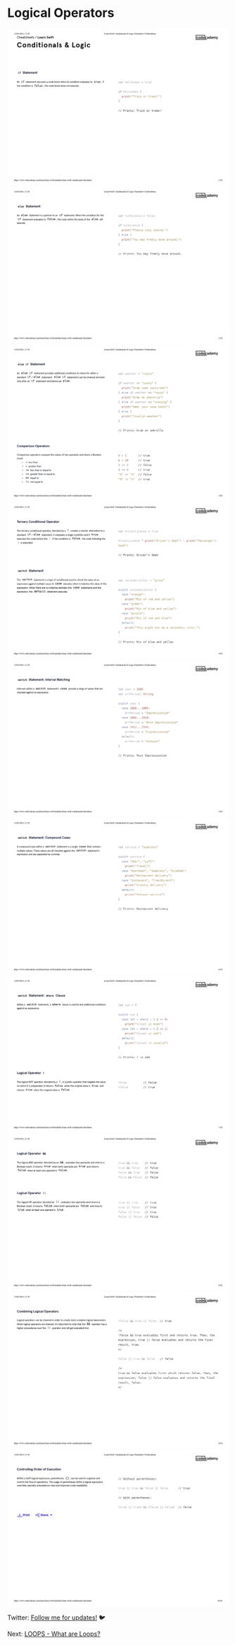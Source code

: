 # Logical Operators

![Cheatsheet](/3/Logical_Operators/Cheatsheet/conditionals&logic1.jpg)
![Cheatsheet](/3/Logical_Operators/Cheatsheet/conditionals&logic2.jpg)
![Cheatsheet](/3/Logical_Operators/Cheatsheet/conditionals&logic3.jpg)
![Cheatsheet](/3/Logical_Operators/Cheatsheet/conditionals&logic4.jpg)
![Cheatsheet](/3/Logical_Operators/Cheatsheet/conditionals&logic5.jpg)
![Cheatsheet](/3/Logical_Operators/Cheatsheet/conditionals&logic6.jpg)
![Cheatsheet](/3/Logical_Operators/Cheatsheet/conditionals&logic7.jpg)
![Cheatsheet](/3/Logical_Operators/Cheatsheet/conditionals&logic8.jpg)
![Cheatsheet](/3/Logical_Operators/Cheatsheet/conditionals&logic9.jpg)
![Cheatsheet](/3/Logical_Operators/Cheatsheet/conditionals&logic10.jpg)

Twitter: [Follow me for updates!](https://twitter.com/bhushcodes) 🐦

Next: [LOOPS - What are Loops?](/4/Loops/What_Are_Loops/README.md)
